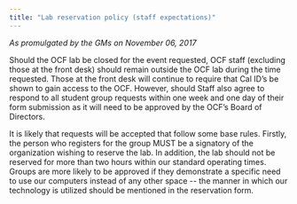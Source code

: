 ```yaml
---
title: "Lab reservation policy (staff expectations)"
---
```


_As promulgated by the GMs on November 06, 2017_

Should the OCF lab be closed for the event requested, OCF staff (excluding
those at the front desk) should remain outside the OCF lab during the time
requested. Those at the front desk will continue to require that Cal ID’s be
shown to gain access to the OCF. However, should Staff also agree to respond to
all student group requests within one week and one day of their form submission
as it will need to be approved by the OCF’s Board of Directors.

It is likely that requests will be accepted that follow some base rules.
Firstly, the person who registers for the group MUST be a signatory of the
organization wishing to reserve the lab. In addition, the lab should not be
reserved for more than two hours within our standard operating times. Groups
are more likely to be approved if they demonstrate a specific need to use our
computers instead of any other space -- the manner in which our technology is
utilized should be mentioned in the reservation form.
